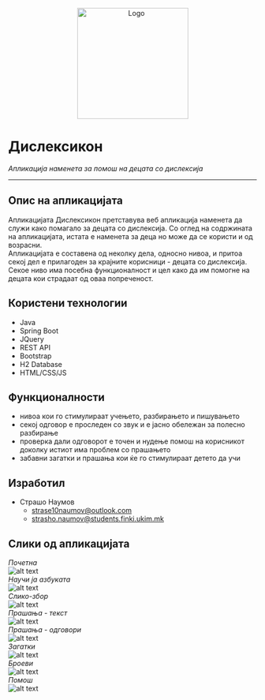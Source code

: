 <p align="center"> 
  <img src="/src/main/resources/static/img/ikona.png" align="end" alt="Logo" width="225" height="auto"/>
</p>

# Дислексикон
*Апликација наменета за помош на децата со дислексија*
___
## Опис на апликацијата
Апликацијата Дислексикон претставува веб апликација
наменета да служи како помагало за децата со дислексија.
Со оглед на содржината на апликацијата, истата е наменета
за деца но може да се користи и од возрасни.
<br>
Апликацијата е составена од неколку дела, односно
нивоа, и притоа секој дел е прилагоден за крајните корисници - децата со дислексија.
Секое ниво има посебна функционалност и цел како да им
помогне на децата кои страдаат од оваа попреченост.
  
## Користени технологии
* Java
* Spring Boot
* JQuery
* REST API
* Bootstrap
* H2 Database
* HTML/CSS/JS

## Функционалности
* нивоа кои го стимулираат учењето, разбирањето и пишувањето
* секој одговор е проследен со звук и е јасно обележан за полесно разбирање
* проверка дали одговорот е точен и нудење помош на корисникот доколку истиот има проблем со прашањето
* забавни загатки и прашања кои ќе го стимулираат детето да учи 

## Изработил
* Страшо Наумов
    * strase10naumov@outlook.com
    * strasho.naumov@students.finki.ukim.mk

## Слики од апликацијата
*Почетна* <br>
![alt text](src/main/resources/static/img/screenshots/home.png "Почетна")
<br>
*Научи ја азбуката* <br>
![alt text](src/main/resources/static/img/screenshots/alphabet.png "Научи ја азбуката") 
<br>
*Слико-збор* <br>
![alt text](src/main/resources/static/img/screenshots/pictureWord.png "Слико-збор")
<br>
*Прашања - текст* <br>
![alt text](src/main/resources/static/img/screenshots/questions.png "Прашања-текст")
<br>
*Прашања - одговори* <br>
![alt text](src/main/resources/static/img/screenshots/questionsResponses.png "Прашања-одговори")
<br>
*Загатки* <br>
![alt text](src/main/resources/static/img/screenshots/riddles.png "Загатки")
<br>
*Броеви* <br>
![alt text](src/main/resources/static/img/screenshots/maths.png "Броеви") 
<br>
*Помош* <br>
![alt text](src/main/resources/static/img/screenshots/help.png "Помош")
